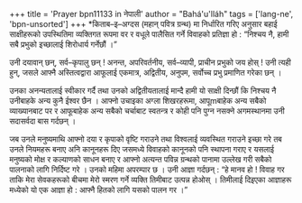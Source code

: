 +++
title = 'Prayer bpn11133 in नेपाली'
author = "Bahá'u'lláh"
tags = ['lang-ne', 'bpn-unsorted']
+++
*किताब–इ–अग्दस (महान् पवित्र ग्रन्थ) मा निर्धारित गरिए अनुसार बहाई साक्षीहरूको उपस्थितिमा व्यक्तिगत रूपमा वर र वधूले पालैसित गर्ने विवाहको प्रतिज्ञा हो : “निश्चय नै, हामी सबै प्रभुको इच्छालाई शिरोधार्य गर्नेछौं ।”
 
उनी दयावान् छन्, सर्व–कृपालु छन् ! अनन्त, अपरिवर्तनीय, सर्व–व्यापी, प्राचीन प्रभुको जय होस् ! उनी त्यही हुन्, जसले आफ्नै अस्तित्वद्वारा आफूलाई एकमात्र, अद्वितीय, अनुपम, सर्वोच्च प्रभु प्रमाणित गरेका छन् । 

उनका अनन्यतालाई स्वीकार गर्दै तथा उनको अद्वितीयतालाई मान्दै हामी यो साक्षी दिन्छौं कि निश्चय नै उनीबाहके अन्य कुनै ईश्वर छैन । आफ्नो उचाइका अग्ला शिखरहरूमा, आपूmबाहेक अन्य सबैको व्याख्यानबाट पर र आफूबाहेक अन्य सबैको चर्चाबाट स्वतन्त्र र कोही पनि पुग्न नसक्ने अगमस्थानमा उनी सदासर्वदा बास गर्दछन् । 

जब उनले मनुष्यमाथि आफ्नो दया र कृपाको वृष्टि गराउने तथा विश्वलाई व्यवस्थित गराउने इच्छा गरे तब उनले नियमहरू बनाए अनि कानूनहरू दिए जसमध्ये विवाहको कानूनको पनि स्थापना गराए र यसलाई मनुष्यको मोक्ष र कल्याणको साधन बनाए र आफ्नो अत्यन्त पविन्न ग्रन्थको पानामा उल्लेख गरी सबैको पालनाको लागि निर्दिष्ट गरे । उनको महिमा अपरम्पार छ । उनी आज्ञा गर्दछन् : “हे मानव हो ! विवाह गर ताकि मेरा सेवकहरूको बीचमा मेरो स्मरण गर्ने व्यक्ति तिमीबाट उत्पन्न होओस् । तिमीलाई दिइएका आज्ञाहरू मध्येको यो एक आज्ञा हो : आफ्नै हितको लागि यसको पालन गर ।”
